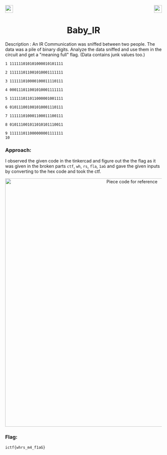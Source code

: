 <div>
   <a href="https://indy.ctf.eng.run/challenge/28"><img src="https://img.shields.io/badge/Baby IR%20--%202-Click%20to%20Solve-green[700]" height="25"></a>

  <img src="https://img.shields.io/badge/Points%3A-500-red" align="right" height="25">
</div>

<div align="center">
    <h1>Baby_IR</h1>
</div>

Description : An IR Communication was sniffed between two people. The data was a pile of binary digits. Analyze the data sniffed and use them in the circuit and get a "meaning full" flag. (Data contains junk values too.)


```
1 111111010101000010101111

2 111111011001010001111111

3 111111010000100011110111

4 000111011001010001111111

5 111111011011000001001111

6 010111001001010001110111

7 111111010001100011100111

8 010111001011010101110011

9 111111011000000001111111
10
```
### Approach: 

I observed the given code in the tinkercad and figure out the the flag as it was given in the broken parts ```ctf```, ```wh```, ```rs```,   ```fla```, ```1aG``` and gave the given inputs by converting to the hex code and took the ctf.

<div align="center">
<img width="800" alt="Piece code for reference" src="https://user-images.githubusercontent.com/91147942/175774523-dea495d7-ac25-44c8-bc61-cb1234864deb.png">
</div>

### Flag: 

```ictf{whrs_m4_f1aG}```